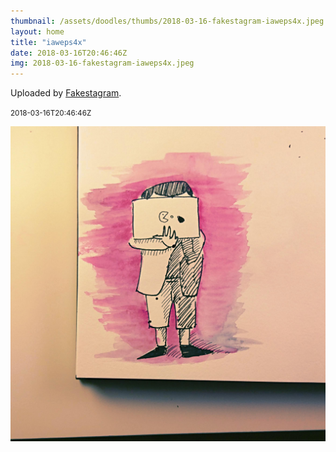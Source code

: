 ```yaml
---
thumbnail: /assets/doodles/thumbs/2018-03-16-fakestagram-iaweps4x.jpeg
layout: home
title: "iaweps4x"
date: 2018-03-16T20:46:46Z
img: 2018-03-16-fakestagram-iaweps4x.jpeg
---
```


Uploaded by [Fakestagram](https://github.com/opyate/fakestagram).

<small>2018-03-16T20:46:46Z</small>

![Uploaded by Fakestagram](2018-03-16-fakestagram-iaweps4x.jpeg)
